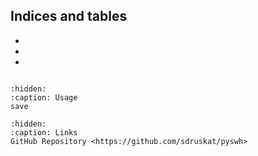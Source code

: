 ## Indices and tables

* [](genindex)
* [](modindex)
* [](search)

```{include} ../../README.md
```

```{toctree}
:hidden:
:caption: Usage
save
```


```{toctree}
:hidden:
:caption: Links
GitHub Repository <https://github.com/sdruskat/pyswh>
```
